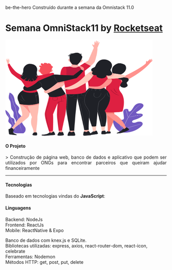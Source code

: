  be-the-hero
Construído durante a semana da Omnistack 11.0

# Semana OmniStack11 by [Rocketseat](https://github.com/Rocketseat)

<img width="460" height="300" src="frontend/src/assets/heroes.png">

#### O Projeto
<p align="justify">
  > Construção de página web, banco de dados e aplicativo que podem ser utilizados por ONGs para encontrar parceiros que queiram ajudar financeiramente<br>
</p>
<hr>

#### Tecnologias

Baseado em tecnologias vindas do __JavaScript__:

#### Linguagens
Backend: NodeJs<br>
Frontend: ReactJs<br>
Mobile: ReactNative & Expo<br>

Banco de dados com knex.js e SQLite.<br>
Bibliotecas utilizadas: express, axios, react-router-dom, react-icon, celebrate<br>
Ferramentas: Nodemon<br>
Métodos HTTP: get, post, put, delete<br>


